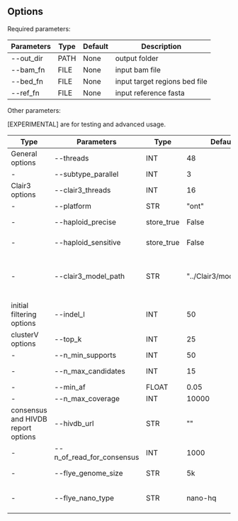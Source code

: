 
## Options

Required parameters:

| Parameters | Type | Default | Description                   |
|------------|------|---------|-------------------------------|
| --out_dir  | PATH | None    | output folder                 |
| --bam_fn   | FILE | None    | input bam file                |
| --bed_fn   | FILE | None    | input target regions bed file |
| --ref_fn   | FILE | None    | input reference fasta         |

Other parameters:

[EXPERIMENTAL] are for testing and advanced usage.

| Type                               | Parameters                    | Type  | Default | Description                                                                                                                                                                                                              |
|------------------------------------|-------------------------------|-------|---------|--------------------------------------------------------------------------------------------------------------------------------------------------------------------------------------------------------------------------|
| General options                    | --threads                     | INT   | 48      | running threads, we recommend using 48 or above                                                                                                                                                                          |                                                                                                                                
| -                                  | --subtype_parallel            | INT   | 3       | [EXPERIMENTAL] number of subtypes parallel run Clair                                                                                                                                                                      |
| Clair3 options                    | --clair3_threads      | INT   | 16      | Clair3 threads, we recommend using 16                                                                                                                                                                            |
| -                                  | --platform            | STR   | "ont"      | Sequencing platform of the input | 
| -                                  | --haploid_precise            | store_true    | False      | [EXPERIMENTAL] Enable haploid calling mode. Only 1/1 is considered as a variant | 
| -                                  | --haploid_sensitive            | store_true    | False      | [EXPERIMENTAL] Enable haploid calling mode. 0/1 and 1/1 are considered as a variant | 
| -                                  | --clair3_model_path            | STR    | "../Clair3/models/ont"      | The absolute folder path containing a Clair3 model (requiring six files in the folder, including pileup.data-00000-of-00002, pileup.data-00001-of-00002 pileup.index, full_alignment.data-00000-of-00002, full_alignment.data-00001-of-00002  and full_alignment.index) | 
| initial filtering options          | --indel_l                     | INT   | 50      | filtering read with indel length > indel_l [50], set [0] to disable filtering                                                                                                                                            |
| clusterV options                   | --top_k                       | INT   | 25      | top k subtypes to output                                                                                                                                                                                                  |
| -                                  | --n_min_supports              | INT   | 50      | minimum read support for creating a subtype                                                                                                                                                                              |
| -                                  | --n_max_candidates            | INT   | 15      | [EXPERIMENTAL] number of selected candidates for clustering                                                                                                                                                              |
| -                                  | --min_af                      | FLOAT | 0.05    | [EXPERIMENTAL] minimum AF when clustering                                                                                                                                                                               |
| -                                  | --n_max_coverage              | INT   | 10000   | [EXPERIMENTAL] maximum read for clustering                                                                                                                                                                                   |
| consensus and HIVDB report options | --hivdb_url                   | STR   | ""      | hivdb URL default query from the internet, for localizing the HIVDB, please check https://github.com/hivdb/sierra, and update this setting accordingly, e.g. using --hivdb_url http://localhost:8111/sierra/rest/graphql |
| -                                  | --n_of_read_for_consensus | INT   | 1000    | [EXPERIMENTAL] number of original read for generating consensus                                                                                                                                                           |
| -                                  | --flye_genome_size            | STR   | 5k      | [EXPERIMEANTAL], flye --genome-size for generating consensus, we recommend using 5k for HIV genome                                                                                                                       |
| -                                  | --flye_nano_type              | STR   | nano-hq | [EXPERIMEANTAL], flye option for different ONT type, default --nano-hq, check https://github.com/fenderglass/Flye/blob/flye/docs/USAGE.md |
